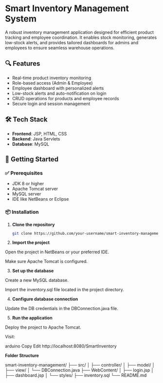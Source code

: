 # Smart Inventory Management System

A robust inventory management application designed for efficient product tracking and employee coordination. It enables stock monitoring, generates low-stock alerts, and provides tailored dashboards for admins and employees to ensure seamless warehouse operations.

## 🔍 Features
- Real-time product inventory monitoring
- Role-based access (Admin & Employee)
- Employee dashboard with personalized alerts
- Low-stock alerts and auto-notification on login
- CRUD operations for products and employee records
- Secure login and session management

## 🛠️ Tech Stack
- **Frontend**: JSP, HTML, CSS
- **Backend**: Java Servlets
- **Database**: MySQL

## 🚀 Getting Started

### ✅ Prerequisites
- JDK 8 or higher
- Apache Tomcat server
- MySQL server
- IDE like NetBeans or Eclipse

### 📦 Installation

1. **Clone the repository**
   ```bash
   git clone https://github.com/your-username/smart-inventory-management.git

2. **Import the project**

Open the project in NetBeans or your preferred IDE.

Make sure Apache Tomcat is configured.

3. **Set up the database**

Create a new MySQL database.

Import the inventory.sql file located in the project directory.

4. **Configure database connection**

Update the DB credentials in the DBConnection.java file.

5. **Run the application**

Deploy the project to Apache Tomcat.

Visit:

arduino
Copy
Edit
http://localhost:8080/SmartInventory




**Folder Structure**

smart-inventory-management/
├── src/
│   ├── controller/
│   ├── model/
│   ├── view/
│   └── DBConnection.java
├── WebContent/
│   ├── login.jsp
│   ├── dashboard.jsp
│   └── styles/
├── inventory.sql
└── README.md
